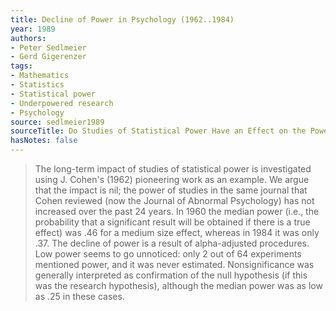 ```yaml
---
title: Decline of Power in Psychology (1962..1984)
year: 1989
authors:
- Peter Sedlmeier
- Gerd Gigerenzer
tags:
- Mathematics
- Statistics
- Statistical power
- Underpowered research
- Psychology
source: sedlmeier1989
sourceTitle: Do Studies of Statistical Power Have an Effect on the Power of studies?
hasNotes: false
---
```


> The long-term impact of studies of statistical power is investigated using
>   J. Cohen's (1962) pioneering work as an example.
> We argue that the impact is nil; the power of studies in the same journal that Cohen reviewed
>   (now the Journal of Abnormal Psychology) has not increased over the past 24 years.
> In 1960 the median power (i.e., the probability that a significant result will be obtained if there is a true effect)
>   was .46 for a medium size effect, whereas in 1984 it was only .37.
> The decline of power is a result of alpha-adjusted procedures.
> Low power seems to go unnoticed: only 2 out of 64 experiments mentioned power, and it was never estimated.
> Nonsignificance was generally interpreted as confirmation of the null hypothesis
>   (if this was the research hypothesis),
>   although the median power was as low as .25 in these cases.
